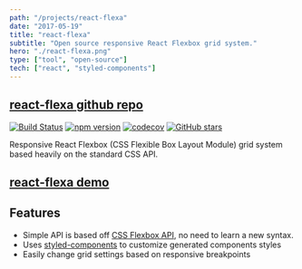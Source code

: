 ```yaml
---
path: "/projects/react-flexa"
date: "2017-05-19"
title: "react-flexa"
subtitle: "Open source responsive React Flexbox grid system."
hero: "./react-flexa.png"
type: ["tool", "open-source"]
tech: ["react", "styled-components"]
---
```


## [react-flexa github repo](https://github.com/aaronvanston/react-flexa)

[![Build Status](https://travis-ci.org/aaronvanston/react-flexa.svg?branch=master)](https://travis-ci.org/aaronvanston/react-flexa) [![npm version](https://badge.fury.io/js/react-flexa.svg)](https://badge.fury.io/js/react-flexa) [![codecov](https://codecov.io/gh/aaronvanston/react-flexa/branch/master/graph/badge.svg)](https://codecov.io/gh/aaronvanston/react-flexa)
[![GitHub stars](https://img.shields.io/github/stars/aaronvanston/react-flexa.svg?style=social&label=Star&maxAge=2592000)](https://github.com/aaronvanston/react-flexa/stargazers/)

Responsive React Flexbox (CSS Flexible Box Layout Module) grid system based heavily on the standard CSS API.

## [react-flexa demo](https://aaronvanston.github.io/react-flexa)

## Features

- Simple API is based off [CSS Flexbox API](https://developer.mozilla.org/en-US/docs/Web/CSS/CSS_Flexible_Box_Layout/Using_CSS_flexible_boxes), no need to learn a new syntax.
- Uses [styled-components](https://github.com/styled-components/styled-components) to customize generated components styles
- Easily change grid settings based on responsive breakpoints